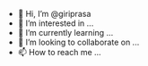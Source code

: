 - 👋 Hi, I’m @giriprasa
- 👀 I’m interested in ...
- 🌱 I’m currently learning ...
- 💞️ I’m looking to collaborate on ...
- 📫 How to reach me ...

<!---
giriprasa/giriprasa is a ✨ special ✨ repository because its `README.md` (this file) appears on your GitHub profile.
You can click the Preview link to take a look at your changes.
--->

